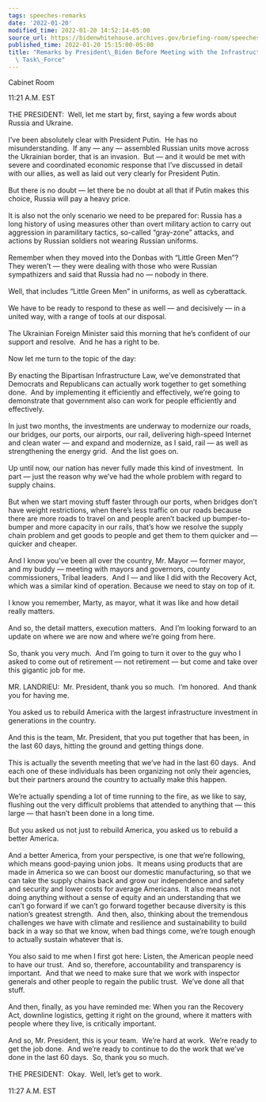 ```yaml
---
tags: speeches-remarks
date: '2022-01-20'
modified_time: 2022-01-20 14:52:14-05:00
source_url: https://bidenwhitehouse.archives.gov/briefing-room/speeches-remarks/2022/01/20/remarks-by-president-biden-before-meeting-with-the-infrastructure-implementation-task-force/
published_time: 2022-01-20 15:15:00-05:00
title: "Remarks by President\_Biden Before Meeting with the Infrastructure Implementation\
  \ Task\_Force"
---
```

 
Cabinet Room

11:21 A.M. EST  
   
THE PRESIDENT:  Well, let me start by, first, saying a few words about
Russia and Ukraine.   
   
I’ve been absolutely clear with President Putin.  He has no
misunderstanding.  If any — any — assembled Russian units move across
the Ukrainian border, that is an invasion.  But — and it would be met
with severe and coordinated economic response that I’ve discussed in
detail with our allies, as well as laid out very clearly for President
Putin.   
   
But there is no doubt — let there be no doubt at all that if Putin makes
this choice, Russia will pay a heavy price.  
   
It is also not the only scenario we need to be prepared for: Russia has
a long history of using measures other than overt military action to
carry out aggression in paramilitary tactics, so-called “gray-zone”
attacks, and actions by Russian soldiers not wearing Russian
uniforms.   
   
Remember when they moved into the Donbas with “Little Green Men”?  They
weren’t — they were dealing with those who were Russian sympathizers and
said that Russia had no — nobody in there.   
   
Well, that includes “Little Green Men” in uniforms, as well as
cyberattack.  
   
We have to be ready to respond to these as well — and decisively — in a
united way, with a range of tools at our disposal.  
   
The Ukrainian Foreign Minister said this morning that he’s confident of
our support and resolve.  And he has a right to be.  
   
Now let me turn to the topic of the day:  
   
By enacting the Bipartisan Infrastructure Law, we’ve demonstrated that
Democrats and Republicans can actually work together to get something
done.  And by implementing it efficiently and effectively, we’re going
to demonstrate that government also can work for people efficiently and
effectively.  
   
In just two months, the investments are underway to modernize our roads,
our bridges, our ports, our airports, our rail, delivering high-speed
Internet and clean water — and expand and modernize, as I said, rail —
as well as strengthening the energy grid.  And the list goes on.  
   
Up until now, our nation has never fully made this kind of investment. 
In part — just the reason why we’ve had the whole problem with regard to
supply chains.   
   
But when we start moving stuff faster through our ports, when bridges
don’t have weight restrictions, when there’s less traffic on our roads
because there are more roads to travel on and people aren’t backed up
bumper-to-bumper and more capacity in our rails, that’s how we resolve
the supply chain problem and get goods to people and get them to them
quicker and — quicker and cheaper.  
   
And I know you’ve been all over the country, Mr. Mayor — former mayor,
and my buddy — meeting with mayors and governors, county commissioners,
Tribal leaders.  And I — and like I did with the Recovery Act, which was
a similar kind of operation. Because we need to stay on top of it.   
   
I know you remember, Marty, as mayor, what it was like and how detail
really matters.   
   
And so, the detail matters, execution matters.  And I’m looking forward
to an update on where we are now and where we’re going from here.   
   
So, thank you very much.  And I’m going to turn it over to the guy who I
asked to come out of retirement — not retirement — but come and take
over this gigantic job for me.  
   
MR. LANDRIEU:  Mr. President, thank you so much.  I’m honored.  And
thank you for having me.  
   
You asked us to rebuild America with the largest infrastructure
investment in generations in the country.   
   
And this is the team, Mr. President, that you put together that has
been, in the last 60 days, hitting the ground and getting things
done.   
   
This is actually the seventh meeting that we’ve had in the last 60
days.  And each one of these individuals has been organizing not only
their agencies, but their partners around the country to actually make
this happen.  
   
We’re actually spending a lot of time running to the fire, as we like to
say, flushing out the very difficult problems that attended to anything
that — this large — that hasn’t been done in a long time.  
   
But you asked us not just to rebuild America, you asked us to rebuild a
better America.   
   
And a better America, from your perspective, is one that we’re
following, which means good-paying union jobs.  It means using products
that are made in America so we can boost our domestic manufacturing, so
that we can take the supply chains back and grow our independence and
safety and security and lower costs for average Americans.  It also
means not doing anything without a sense of equity and an understanding
that we can’t go forward if we can’t go forward together because
diversity is this nation’s greatest strength.  And then, also, thinking
about the tremendous challenges we have with climate and resilience and
sustainability to build back in a way so that we know, when bad things
come, we’re tough enough to actually sustain whatever that is.  
   
You also said to me when I first got here: Listen, the American people
need to have our trust.  And so, therefore, accountability and
transparency is important.  And that we need to make sure that we work
with inspector generals and other people to regain the public trust. 
We’ve done all that stuff.  
   
And then, finally, as you have reminded me: When you ran the Recovery
Act, downline logistics, getting it right on the ground, where it
matters with people where they live, is critically important.  
   
And so, Mr. President, this is your team.  We’re hard at work.  We’re
ready to get the job done.  And we’re ready to continue to do the work
that we’ve done in the last 60 days.  So, thank you so much.  
   
THE PRESIDENT:  Okay.  Well, let’s get to work.  
   
11:27 A.M. EST
